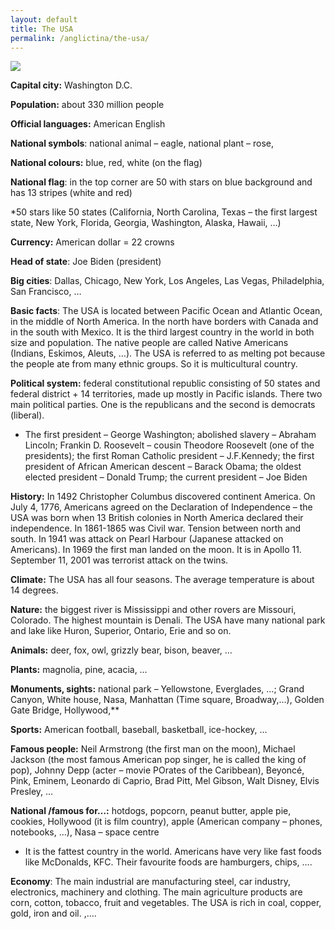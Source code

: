 ```yaml
---
layout: default
title: The USA
permalink: /anglictina/the-usa/
---
```


![](/assets/Aspose.Words.230759ca-0bc7-41e5-ab08-0aea75a9a904.001.png)

**Capital city:** Washington D.C.

**Population:** about 330 million people

**Official languages:** American English

**National symbols**: national animal – eagle, national plant – rose, 

**National colours:** blue, red, white (on the flag)

**National flag**: in the top corner are 50 with stars on blue background and has 13 stripes (white and red)

\*50 stars like 50 states (California, North Carolina, Texas – the first largest state, New York, Florida, Georgia, Washington, Alaska, Hawaii, …)

**Currency:** American dollar = 22 crowns

**Head of state**: Joe Biden (president)

**Big cities**: Dallas, Chicago, New York, Los Angeles, Las Vegas, Philadelphia, San Francisco, …

**Basic facts**: The USA is located between Pacific Ocean and Atlantic Ocean, in the middle of North America. In the north have borders with Canada and in the south with Mexico. It is the third largest country in the world in both size and population.  The native people are called Native Americans (Indians, Eskimos, Aleuts, …). The USA is referred to as melting pot because the people ate from many ethnic groups. So it is multicultural country. 

**Political system:** federal constitutional republic consisting of 50 states and federal district + 14 territories, made up mostly in Pacific islands. There two main political parties. One is the republicans and the second is democrats (liberal). 

- The first president – George Washington; abolished slavery – Abraham Lincoln; Frankin D. Roosevelt – cousin Theodore Roosevelt (one of the presidents); the first Roman Catholic president – J.F.Kennedy; the first president of African American descent – Barack Obama; the oldest elected president – Donald Trump; the current president – Joe Biden

**History:** In 1492 Christopher Columbus discovered continent America. On July 4, 1776, Americans agreed on the Declaration of Independence – the USA was born when 13 British colonies in North America declared their independence. In 1861-1865 was Civil war. Tension between north and south. In 1941 was attack on Pearl Harbour (Japanese attacked on Americans). In 1969 the first man landed on the moon. It is in Apollo 11. September 11, 2001 was terrorist attack on the twins. 

**Climate:** The USA has all four seasons. The average temperature is about 14 degrees. 

**Nature:** the biggest river is Mississippi and other rovers are Missouri, Colorado. The highest mountain is Denali. The USA have many national park and lake like Huron, Superior, Ontario, Erie and so on. 

**Animals:** deer, fox, owl, grizzly bear, bison, beaver, …

**Plants:** magnolia, pine, acacia, …

**Monuments, sights:** national park – Yellowstone, Everglades, …; Grand Canyon, White house, Nasa, Manhattan (Time square, Broadway,…), Golden Gate Bridge, Hollywood,** 

**Sports:** American football, baseball, basketball, ice-hockey, …

**Famous people:** Neil Armstrong (the first man on the moon), Michael Jackson (the most famous American pop singer, he is called the king of pop), Johnny Depp (acter – movie POrates of the Caribbean), Beyoncé, Pink, Eminem, Leonardo di Caprio, Brad Pitt, Mel Gibson, Walt Disney, Elvis Presley, …

**National /famous for…:** hotdogs, popcorn, peanut butter, apple pie, cookies, Hollywood (it is film country), apple (American company – phones, notebooks, …), Nasa – space centre

- It is the fattest country in the world. Americans have very like fast foods like McDonalds, KFC. Their favourite foods are hamburgers, chips, ….

**Economy**: The main industrial are manufacturing steel, car industry, electronics, machinery and clothing. The main agriculture products are corn, cotton, tobacco, fruit and vegetables. The USA is rich in coal, copper, gold, iron and oil. ,…. 
